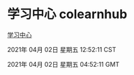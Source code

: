 # 学习中心 colearnhub
[学习中心](http://58.48.54.58:56308/colearnhub/)

2021年 04月 02日 星期五 12:52:11 CST

2021年 04月 02日 星期五 04:52:11 GMT

